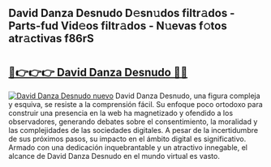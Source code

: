 ## David Danza Desnudo D𝚎sn𝚞dos filtr𝚊dos - Parts-fud Vid𝚎os filtr𝚊dos - N𝚞evas f𝚘tos atr𝚊ctivas f86rS

# <h2><a href="http://mbapyb.tromn.icu/?c=David+Danza+Desnudo">🔗👉👉👉 David Danza Desnudo 🔗🔗</a></h2>

[![David Danza Desnudo nuevo](https://i.imgur.com/pEAQMta.gif)](http://mbapyb.tromn.icu/?c=David+Danza+Desnudo)
David Danza Desnudo, una figura compleja y esquiva, se resiste a la comprensión fácil. Su enfoque poco ortodoxo para construir una presencia en la web ha magnetizado y ofendido a los observadores, generando debates sobre el consentimiento, la moralidad y las complejidades de las sociedades digitales. A pesar de la incertidumbre de sus próximos pasos, su impacto en el ámbito digital es significativo. Armado con una dedicación inquebrantable y un atractivo innegable, el alcance de David Danza Desnudo en el mundo virtual es vasto.
